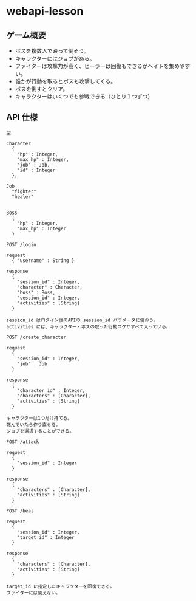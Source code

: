 # webapi-lesson

## ゲーム概要

* ボスを複数人で殴って倒そう。
* キャラクターにはジョブがある。
* ファイターは攻撃力が高く、ヒーラーは回復もできるがヘイトを集めやすい。
* 誰かが行動を取るとボスも攻撃してくる。
* ボスを倒すとクリア。
* キャラクターはいくつでも参戦できる（ひとり１つずつ）


## API 仕様

```
型

Character
  {
    "hp" : Integer,
    "max_hp" : Integer,
    "job" : Job,
    "id" : Integer
  },

Job
  "fighter"
  "healer"


Boss
  {
    "hp" : Integer,
    "max_hp" : Integer
  }

```

```
POST /login

request
  { "username" : String }

response
  {
    "session_id" : Integer,
    "character" : Character,
    "boss" : Boss,
    "session_id" : Integer,
    "activities" : [String]
  }
  
session_id はログイン後のAPIの session_id パラメータに使おう。
activities には、キャラクター・ボスの取った行動ログがすべて入っている。
```

```
POST /create_character

request
  {
    "session_id" : Integer,
    "job" : Job
  }

response
  {
    "character_id" : Integer,
    "characters" : [Character],
    "activities" : [String]
  }
  
キャラクターは1つだけ持てる。
死んでいたら作り直せる。
ジョブを選択することができる。
```

```
POST /attack

request
  {
    "session_id" : Integer
  }

response
  {
    "characters" : [Character],
    "activities" : [String]
  }
```

```
POST /heal

request
  {
    "session_id" : Integer,
    "target_id" : Integer
  }

response
  {
    "characters" : [Character],
    "activities" : [String]
  }
  
target_id に指定したキャラクターを回復できる。
ファイターには使えない。
```
